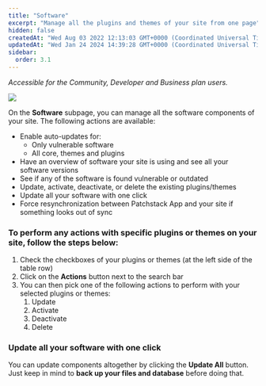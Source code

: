 ```yaml
---
title: "Software"
excerpt: "Manage all the plugins and themes of your site from one page"
hidden: false
createdAt: "Wed Aug 03 2022 12:13:03 GMT+0000 (Coordinated Universal Time)"
updatedAt: "Wed Jan 24 2024 14:39:28 GMT+0000 (Coordinated Universal Time)"
sidebar:
  order: 3.1
---
```

_Accessible for the Community, Developer and Business plan users._

![](@images/patchstack-site-software.png)

On the **Software** subpage, you can manage all the software components of your site.
The following actions are available:

<ul>
<li>Enable auto-updates for:
<ul><li>Only vulnerable software</li><li>All core, themes and plugins</li></ul></li>
<li>Have an overview of software your site is using and see all your software versions</li>
<li>See if any of the software is found vulnerable or outdated</li>
<li>Update, activate, deactivate, or delete the existing plugins/themes</li>
<li>Update all your software with one click</li>
<li>Force resynchronization between Patchstack App and your site if something looks out of sync</li></ul>

### To perform any actions with specific plugins or themes on your site, follow the steps below:

<ol><li>
Check the checkboxes of your plugins or themes (at the left side of the table row)</li>
<li>Click on the <b>Actions</b> button next to the search bar</li>
<li>You can then pick one of the following actions to perform with your selected plugins or themes:
  <ol>
    <li>Update</li>
    <li>Activate</li>
    <li>Deactivate</li>
    <li>Delete</li>
  </ol>
</li>
</ol>

### Update all your software with one click 
You can update components altogether by clicking the **Update All** button.  
Just keep in mind to **back up your files and database** before doing that.
